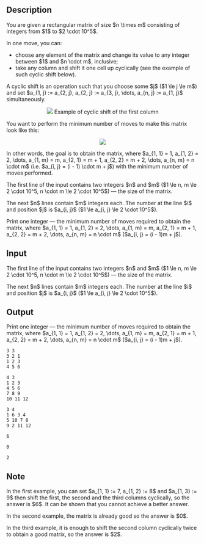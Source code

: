 ## Description

<div><p>You are given a rectangular matrix of size $n \times m$ consisting of integers from $1$ to $2 \cdot 10^5$.</p><p>In one move, you can:</p><ul> <li> choose <span class="tex-font-style-bf">any element</span> of the matrix and change its value to <span class="tex-font-style-bf">any</span> integer between $1$ and $n \cdot m$, inclusive; </li><li> take <span class="tex-font-style-bf">any column</span> and shift it one cell up cyclically (see the example of such cyclic shift below). </li></ul><p>A cyclic shift is an operation such that you choose some $j$ ($1 \le j \le m$) and set $a_{1, j} := a_{2, j}, a_{2, j} := a_{3, j}, \dots, a_{n, j} := a_{1, j}$ <span class="tex-font-style-bf">simultaneously</span>.</p><center> <img class="tex-graphics" src="file://ZecJNxB2.png" style="max-width: 100.0%;max-height: 100.0%;"> Example of cyclic shift of the first column </center><p>You want to perform the minimum number of moves to make this matrix look like this:</p><center> <img class="tex-graphics" src="file://301JO9NF.png" style="max-width: 100.0%;max-height: 100.0%;"> </center><p>In other words, the goal is to obtain the matrix, where $a_{1, 1} = 1, a_{1, 2} = 2, \dots, a_{1, m} = m, a_{2, 1} = m + 1, a_{2, 2} = m + 2, \dots, a_{n, m} = n \cdot m$ (i.e. $a_{i, j} = (i - 1) \cdot m + j$) with the <span class="tex-font-style-bf">minimum number of moves</span> performed.</p></div><div class="input-specification"><p>The first line of the input contains two integers $n$ and $m$ ($1 \le n, m \le 2 \cdot 10^5, n \cdot m \le 2 \cdot 10^5$) — the size of the matrix.</p><p>The next $n$ lines contain $m$ integers each. The number at the line $i$ and position $j$ is $a_{i, j}$ ($1 \le a_{i, j} \le 2 \cdot 10^5$).</p></div><div class="output-specification"><p>Print one integer — the minimum number of moves required to obtain the matrix, where $a_{1, 1} = 1, a_{1, 2} = 2, \dots, a_{1, m} = m, a_{2, 1} = m + 1, a_{2, 2} = m + 2, \dots, a_{n, m} = n \cdot m$ ($a_{i, j} = (i - 1)m + j$).</p></div>

## Input

<p>The first line of the input contains two integers $n$ and $m$ ($1 \le n, m \le 2 \cdot 10^5, n \cdot m \le 2 \cdot 10^5$) — the size of the matrix.</p><p>The next $n$ lines contain $m$ integers each. The number at the line $i$ and position $j$ is $a_{i, j}$ ($1 \le a_{i, j} \le 2 \cdot 10^5$).</p>

## Output

<p>Print one integer — the minimum number of moves required to obtain the matrix, where $a_{1, 1} = 1, a_{1, 2} = 2, \dots, a_{1, m} = m, a_{2, 1} = m + 1, a_{2, 2} = m + 2, \dots, a_{n, m} = n \cdot m$ ($a_{i, j} = (i - 1)m + j$).</p>





```input1
3 3
3 2 1
1 2 3
4 5 6
```




```input2
4 3
1 2 3
4 5 6
7 8 9
10 11 12
```




```input3
3 4
1 6 3 4
5 10 7 8
9 2 11 12
```




```output1
6
```




```output2
0
```




```output3
2
```



## Note

<p>In the first example, you can set $a_{1, 1} := 7, a_{1, 2} := 8$ and $a_{1, 3} := 9$ then shift the first, the second and the third columns cyclically, so the answer is $6$. It can be shown that you cannot achieve a better answer.</p><p>In the second example, the matrix is already good so the answer is $0$.</p><p>In the third example, it is enough to shift the second column cyclically twice to obtain a good matrix, so the answer is $2$.</p>
